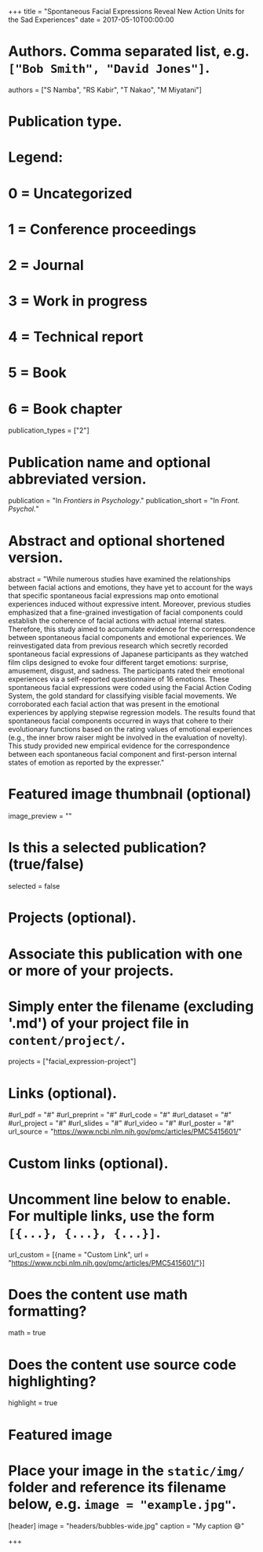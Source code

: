 +++
title = "Spontaneous Facial Expressions Reveal New Action Units for the Sad Experiences"
date = 2017-05-10T00:00:00

# Authors. Comma separated list, e.g. `["Bob Smith", "David Jones"]`.
authors = ["S Namba", "RS Kabir", "T Nakao", "M Miyatani"]

# Publication type.
# Legend:
# 0 = Uncategorized
# 1 = Conference proceedings
# 2 = Journal
# 3 = Work in progress
# 4 = Technical report
# 5 = Book
# 6 = Book chapter
publication_types = ["2"]

# Publication name and optional abbreviated version.
publication = "In *Frontiers in Psychology*."
publication_short = "In *Front. Psychol.*"

# Abstract and optional shortened version.
abstract = "While numerous studies have examined the relationships between facial actions and emotions, they have yet to account for the ways that specific spontaneous facial expressions map onto emotional experiences induced without expressive intent. Moreover, previous studies emphasized that a fine-grained investigation of facial components could establish the coherence of facial actions with actual internal states. Therefore, this study aimed to accumulate evidence for the correspondence between spontaneous facial components and emotional experiences. We reinvestigated data from previous research which secretly recorded spontaneous facial expressions of Japanese participants as they watched film clips designed to evoke four different target emotions: surprise, amusement, disgust, and sadness. The participants rated their emotional experiences via a self-reported questionnaire of 16 emotions. These spontaneous facial expressions were coded using the Facial Action Coding System, the gold standard for classifying visible facial movements. We corroborated each facial action that was present in the emotional experiences by applying stepwise regression models. The results found that spontaneous facial components occurred in ways that cohere to their evolutionary functions based on the rating values of emotional experiences (e.g., the inner brow raiser might be involved in the evaluation of novelty). This study provided new empirical evidence for the correspondence between each spontaneous facial component and first-person internal states of emotion as reported by the expresser."

# Featured image thumbnail (optional)
image_preview = ""

# Is this a selected publication? (true/false)
selected = false

# Projects (optional).
#   Associate this publication with one or more of your projects.
#   Simply enter the filename (excluding '.md') of your project file in `content/project/`.
projects = ["facial_expression-project"]

# Links (optional).
#url_pdf = "#"
#url_preprint = "#"
#url_code = "#"
#url_dataset = "#"
#url_project = "#"
#url_slides = "#"
#url_video = "#"
#url_poster = "#"
url_source = "https://www.ncbi.nlm.nih.gov/pmc/articles/PMC5415601/"

# Custom links (optional).
#   Uncomment line below to enable. For multiple links, use the form `[{...}, {...}, {...}]`.
url_custom = [{name = "Custom Link", url = "https://www.ncbi.nlm.nih.gov/pmc/articles/PMC5415601/"}]

# Does the content use math formatting?
math = true

# Does the content use source code highlighting?
highlight = true

# Featured image
# Place your image in the `static/img/` folder and reference its filename below, e.g. `image = "example.jpg"`.
[header]
image = "headers/bubbles-wide.jpg"
caption = "My caption :smile:"

+++
